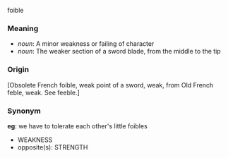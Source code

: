 foible
### Meaning
+ _noun_: A minor weakness or failing of character
+ _noun_: The weaker section of a sword blade, from the middle to the tip

### Origin

[Obsolete French foible, weak point of a sword, weak, from Old French feble, weak. See feeble.]

### Synonym

__eg__: we have to tolerate each other's little foibles

+ WEAKNESS
+ opposite(s): STRENGTH


